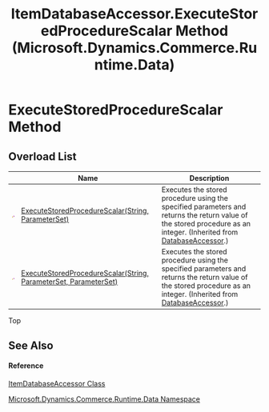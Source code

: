 ﻿---
title: ItemDatabaseAccessor.ExecuteStoredProcedureScalar Method  (Microsoft.Dynamics.Commerce.Runtime.Data)
TOCTitle: ExecuteStoredProcedureScalar Method
ms:assetid: Overload:Microsoft.Dynamics.Commerce.Runtime.Data.ItemDatabaseAccessor.ExecuteStoredProcedureScalar
ms:mtpsurl: https://technet.microsoft.com/en-us/library/microsoft.dynamics.commerce.runtime.data.itemdatabaseaccessor.executestoredprocedurescalar(v=AX.60)
ms:contentKeyID: 62210964
ms.date: 05/18/2015
mtps_version: v=AX.60
f1_keywords:
- ExecuteStoredProcedureScalar
- ItemDatabaseAccessor.ExecuteStoredProcedureScalar
- Microsoft.Dynamics.Commerce.Runtime.Data.ItemDatabaseAccessor.ExecuteStoredProcedureScalar
dev_langs:
- CSharp
- C++
- VB
---

# ExecuteStoredProcedureScalar Method

## Overload List

<table>
<thead>
<tr class="header">
<th> </th>
<th>Name</th>
<th>Description</th>
</tr>
</thead>
<tbody>
<tr class="odd">
<td><img src="images/Dn987397.protmethod(en-us,AX.60).gif" title="Protected method" alt="Protected method" /></td>
<td><a href="databaseaccessor-executestoredprocedurescalar-method-string-parameterset-microsoft-dynamics-commerce-runtime-data.md">ExecuteStoredProcedureScalar(String, ParameterSet)</a></td>
<td>Executes the stored procedure using the specified parameters and returns the return value of the stored procedure as an integer. (Inherited from <a href="databaseaccessor-class-microsoft-dynamics-commerce-runtime-data.md">DatabaseAccessor</a>.)</td>
</tr>
<tr class="even">
<td><img src="images/Dn987397.protmethod(en-us,AX.60).gif" title="Protected method" alt="Protected method" /></td>
<td><a href="databaseaccessor-executestoredprocedurescalar-method-string-parameterset-parameterset-microsoft-dynamics-commerce-runtime-data.md">ExecuteStoredProcedureScalar(String, ParameterSet, ParameterSet)</a></td>
<td>Executes the stored procedure using the specified parameters and returns the return value of the stored procedure as an integer. (Inherited from <a href="databaseaccessor-class-microsoft-dynamics-commerce-runtime-data.md">DatabaseAccessor</a>.)</td>
</tr>
</tbody>
</table>


Top

## See Also

#### Reference

[ItemDatabaseAccessor Class](itemdatabaseaccessor-class-microsoft-dynamics-commerce-runtime-data.md)

[Microsoft.Dynamics.Commerce.Runtime.Data Namespace](microsoft-dynamics-commerce-runtime-data-namespace.md)

